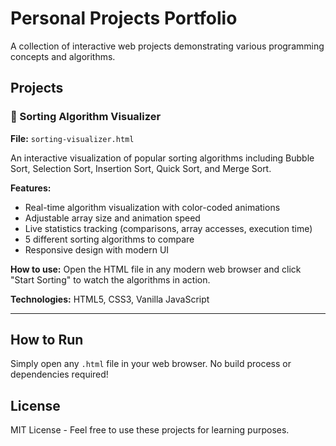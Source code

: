 # Personal Projects Portfolio

A collection of interactive web projects demonstrating various programming concepts and algorithms.

## Projects

### 🎨 Sorting Algorithm Visualizer
**File:** `sorting-visualizer.html`

An interactive visualization of popular sorting algorithms including Bubble Sort, Selection Sort, Insertion Sort, Quick Sort, and Merge Sort.

**Features:**
- Real-time algorithm visualization with color-coded animations
- Adjustable array size and animation speed
- Live statistics tracking (comparisons, array accesses, execution time)
- 5 different sorting algorithms to compare
- Responsive design with modern UI

**How to use:** Open the HTML file in any modern web browser and click "Start Sorting" to watch the algorithms in action.

**Technologies:** HTML5, CSS3, Vanilla JavaScript

---

## How to Run
Simply open any `.html` file in your web browser. No build process or dependencies required!

## License
MIT License - Feel free to use these projects for learning purposes.
